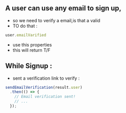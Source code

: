 ## A user can use any email to sign up,
- so we need to verify a email,is that a valid
- TO do that :
```jsx
user.emailVarified
```
- use this properties
- this will return T/F
## While Signup : 
- sent a verification link to verify :
```jsx
sendEmailVerification(result.user)
  .then(() => {
    // Email verification sent!
    // ...
  });
```
